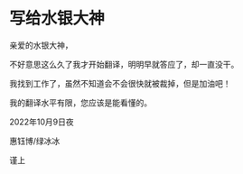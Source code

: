 # 写给水银大神

亲爱的水银大神，

不好意思这么久了我才开始翻译，明明早就答应了，却一直没干。

我找到工作了，虽然不知道会不会很快就被裁掉，但是加油吧！

我的翻译水平有限，您应该是能看懂的。

2022年10月9日夜

惠钰博/绿冰冰

谨上
